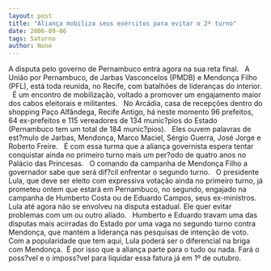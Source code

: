 ```yaml
---
layout: post
title: "Aliança mobiliza seus exércitos para evitar o 2º turno"
date: 2006-09-06
tags: Saturno
author: None
---
```

A disputa pelo governo de Pernambuco entra agora na sua reta final.
&nbsp;
A União por Pernambuco, de Jarbas Vasconcelos (PMDB) e Mendonça Filho (PFL), está toda reunida, no Recife, com batalhões de lideranças do interior.
&nbsp;
É um encontro de mobilização, voltado a promover um engajamento maior dos cabos eleitorais e militantes.
&nbsp;
No Arcádia, casa de recepções dentro do shopping Paço Alfândega, Recife Antigo, há neste momento 96 prefeitos, 64 ex-prefeitos e 115 vereadores de 134 munic?pios do Estado (Pernambuco tem um total de 184 munic?pios).
&nbsp;
Eles ouvem palavras de est?mulo de Jarbas, Mendonça, Marco Maciel, Sérgio Guerra, José Jorge e Roberto Freire.
&nbsp;
É com essa turma que a aliança governista espera tentar conquistar ainda no primeiro turno mais um per?odo de quatro anos no Palácio das Princesas.
&nbsp;
O comando da campanha de Mendonça Filho a governador sabe que será dif?cil enfrentar o segundo turno. 
&nbsp;
O presidente Lula, que deve ser eleito com expressiva votação ainda no primeiro turno, já prometeu ontem que estará em Pernambuco, no segundo, engajado na campanha de Humberto Costa ou de Eduardo Campos, seus ex-ministros.
&nbsp;
Lula até agora não se envolveu na disputa estadual. Ele quer evitar problemas com um ou outro aliado.
&nbsp;
Humberto e Eduardo travam uma das disputas mais acirradas do Estado por uma vaga no segundo turno contra Mendonça, que mantém a liderança nas pesquisas de intenção de voto.
&nbsp;
Com a popularidade que tem aqui, Lula poderá ser o diferencial na briga com Mendonça.
&nbsp;É por isso que a aliança parte para o tudo ou nada. Fará o poss?vel e o imposs?vel para liquidar essa fatura já em 1º de outubro. 